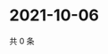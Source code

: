 # 2021-10-06

共 0 条

<!-- BEGIN -->
<!-- 最后更新时间 Wed Oct 06 2021 11:19:19 GMT+0800 (China Standard Time) -->

<!-- END -->
